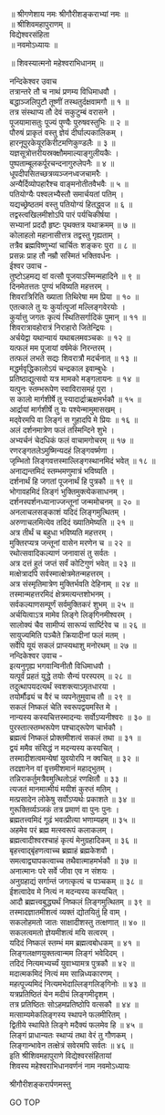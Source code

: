 
  
॥ श्रीगणेशाय नमः श्रीगौरीशङ्कराभ्यां नमः ॥  
॥ श्रीशिवमहापुराणम् ॥  
विद्येश्वरसंहिता  
॥ नवमोऽध्यायः ॥  
  
॥ शिवस्यात्मनो महेश्वराभिधानम् ॥  
  
  
नन्दिकेश्वर उवाच  
तत्रान्तरे तौ च नाथं प्रणम्य विधिमाधवौ ।  
बद्धाञ्जलिपुटौ तूष्णीं तस्थतुर्दक्षवामगौ ॥ १ ॥  
तत्र संस्थाप्य तौ देवं सकुटुम्बं वरासने ।  
पूजयामासतुः पूज्यं पुण्यैः पुरुषवस्तुभिः ॥ २ ॥  
पौरुषं प्राकृतं वस्तु ज्ञेयं दीर्घाल्पकालिकम् ।  
हारनूपुरकेयूरकिरीटमणिकुण्डलैः ॥ ३ ॥  
यज्ञसूत्रोत्तरीयस्रक्क्षौममाल्याङ्‌गुलीयकैः ।  
पुष्पताम्बूलकर्पूरचन्दनागुरुलेपनैः ॥ ४ ॥  
धूपदीपसितच्छत्रव्यञ्जनध्वजचामरैः ।  
अन्यैर्दिव्योपहारैश्च वाङ्‌मनोतीतवैभवैः ॥ ५ ॥  
पतियोग्यैः पश्वलभ्यैस्तौ समार्चयतां पतिम् ।  
यद्यच्छ्रेष्ठतमं वस्तु पतियोग्यं हितद्ध्वज ॥ ६ ॥  
तद्वस्त्वखिलमीशोऽपि पारं पर्यचिकीर्षया ।  
सभ्यानां प्रददौ हृष्टः पृथक्तत्र यथाक्रमम् ॥ ७ ॥  
कोलाहलो महानासीत्तत्र तद्वस्तु गृह्यताम् ।  
तत्रैव ब्रह्मविष्णुभ्यां चार्चितः शङ्‌करः पुरा ॥ ८ ॥  
प्रसन्नः प्राह तौ नम्रौ सस्मितं भक्तिवर्धनः ।  
ईश्वर उवाच -  
तुष्टोऽहमद्य वां वत्सौ पूजयाऽस्मिन्महादिने ॥ ९ ॥  
दिनमेतत्ततः पुण्यं भविष्यति महत्तरम् ।  
शिवरात्रिरिति ख्याता तिथिरेषा मम प्रिया ॥ १० ॥  
एतत्काले तु यः कुर्यात्पूजां मल्लिङ्‌गवेरयोः ।  
कुर्यात्तु जगतः कृत्यं स्थितिसर्गादिकं पुमान् ॥ ११ ॥  
शिवरात्रावहोरात्रं निराहारो जितेन्द्रियः ।  
अर्चयेद्वा यथान्यायं यथाबलमवञ्चकः ॥ १२ ॥  
यत्फलं मम पूजायां वर्षमेकं निरन्तरम् ।  
तत्फलं लभते सद्यः शिवरात्रौ मदर्चनात् ॥ १३ ॥  
मद्धर्मवृद्धिकालोऽयं चन्द्रकाल इवाम्बुधेः ।  
प्रतिष्ठाद्युत्सवो यत्र मामको मङ्‌गलायनः ॥ १४ ॥  
यत्पुनः स्तम्भरूपेण स्वाविरासमहं पुरा ।  
स कालो मार्गशीर्षे तु स्यादार्द्राऋक्षमर्भकौ ॥ १५ ॥  
आर्द्रायां मार्गशीर्षे तु यः पश्येन्मामुमासखम् ।  
मद्‌वेरमपि वा लिङ्‌गं स गुहादपि मे प्रियः ॥ १६ ॥  
अलं दर्शनमात्रेण फलं तस्मिन्दिने शुभे ।  
अभ्यर्चनं चेदधिकं फलं वाचामगोचरम् ॥ १७ ॥  
रणरङ्‌गतलेऽमुष्मिन्यदहं लिङ्‌गवर्ष्मणा ।  
जृम्भितो लिङ्‌गवत्तस्माल्लिङ्‌गस्थानमिदं भवेत् ॥ १८ ॥  
अनाद्यन्तमिदं स्तम्भमणुमात्रं भविष्यति ।  
दर्शनार्थं हि जगतां पूजनार्थं हि पुत्रकौ ॥ १९ ॥  
भोगावहमिदं लिङ्‌गं भुक्तिमुक्त्येकसाधनम् ।  
दर्शनस्पर्शनध्यानाज्जन्तूनां जन्ममोचनम् ॥ २० ॥  
अनलाचलसङ्‌काशं यदिदं लिङ्‌गमुत्थितम् ।  
अरुणाचलमित्येव तदिदं ख्यातिमेष्यति ॥ २१ ॥  
अत्र तीर्थं च बहुधा भविष्यति महत्तरम् ।  
मुक्तिरप्यत्र जन्तूनां वासेन मरणेन च ॥ २२ ॥  
रथोत्सवादिकल्याणं जनावासं तु सर्वतः ।  
अत्र दत्तं हुतं जप्तं सर्वं कोटिगुणं भवेत् ॥ २३ ॥  
मत्क्षेत्रादपि सर्वस्मात्क्षेत्रमेतन्महत्तरम् ।  
अत्र संस्मृतिमात्रेण मुक्तिर्भवति देहिनाम् ॥ २४ ॥  
तस्मान्महत्तरमिदं क्षेत्रमत्यन्तशोभनम् ।  
सर्वकल्याणसम्पूर्णं सर्वमुक्तिकरं शुभम् ॥ २५ ॥  
अर्चयित्वाऽत्र मामेव लिङ्‌गे लिङ्‌गिनमीश्वरम् ।  
सालोक्यं चैव सामीप्यं सारूप्यं सार्ष्टिरेव च ॥ २६ ॥  
सायुज्यमिति पञ्चैते क्रियादीनां फलं मतम् ।  
सर्वेपि यूयं सकलं प्राप्स्यथाशु मनोरथम् ॥ २७ ॥  
नन्दिकेश्वर उवाच -  
इत्यनुगृह्य भगवान्विनीतौ विधिमाधवौ ।  
यत्पूर्वं प्रहतं युद्धे तयोः सैन्यं परस्परम् ॥ २८ ॥  
तदुत्थापयदत्यर्थं स्वशक्त्याऽमृतधारया ।  
तयोर्मौढ्यं च वैरं च व्यपनेतुमुवाच तौ ॥ २९ ॥  
सकलं निष्कलं चेति स्वरूपद्वयमस्ति मे ।  
नान्यस्य कस्यचित्तस्मादन्यः सर्वोऽप्यनीश्वरः ॥ ३० ॥  
पुरस्तात्स्तम्भरूपेण पश्चाद्‌रूपेण चार्भकौ ।  
ब्रह्मत्वं निष्कलं प्रोक्तमीशत्वं सकलं तथा ॥ ३१ ॥  
द्वयं ममैव संसिद्धं न मदन्यस्य कस्यचित् ।  
तस्मादीशत्वमन्येषां युवयोरपि न क्वचित् ॥ ३२ ॥  
तदज्ञानेन वां वृत्तमीशमानं महाद्‌भुतम् ।  
तन्निराकर्तुमत्रैवमुत्थितोऽहं रणक्षितौ ॥ ३३ ॥  
त्यजतं मानमात्मीयं मयीशं कुरुतं मतिम् ।  
मत्प्रसादेन लोकेषु सर्वोऽप्यर्थः प्रकाशते ॥ ३४ ॥  
गुरूक्तिर्व्यञ्जकं तत्र प्रमाणं वा पुनः पुनः ।  
ब्रह्मतत्त्वमिदं गूढं भवत्प्रीत्या भणाम्यहम् ॥ ३५ ॥  
अहमेव परं ब्रह्म मत्स्वरूपं कलाकलम् ।  
ब्रह्मत्वादीश्वरश्चाहं कृत्यं मेनुग्रहादिकम् ॥ ३६ ॥  
बृहत्त्वाद्‌बृंहणत्वाच्च ब्रह्माहं ब्रह्मकेशवौ ।  
समत्वाद्व्यापकत्वाच्च तथैवात्माहमर्भकौ ॥ ३७ ॥  
अनात्मानः परे सर्वे जीवा एव न संशयः ।  
अनुग्रहाद्यं सर्गान्तं जगत्कृत्यं च पञ्चकम् ॥ ३८ ॥  
ईशत्वादेव मे नित्यं न मदन्यस्य कस्यचित् ।  
आदौ ब्रह्मत्त्वबुद्ध्यर्थं निष्कलं लिङ्‌गमुत्थितम् ॥ ३९ ॥  
तस्मादज्ञातमीशत्वं व्यक्तं द्योतयितुं हि वाम् ।  
सकलोहमतो जातः साक्षादीशस्तु तत्क्षणात् ॥ ४० ॥  
सकलत्वमतो ज्ञेयमीशत्वं मयि सत्वरम् ।  
यदिदं निष्कलं स्तम्भं मम ब्रह्मत्वबोधकम् ॥ ४१ ॥  
लिङ्‌गलक्षणयुक्तत्वान्मम लिङ्‌गं भवेदिदम् ।  
तदिदं नित्यमभ्यर्च्यं युवाभ्यामत्र पुत्रकौ ॥ ४२ ॥  
मदात्मकमिदं नित्यं मम सान्निध्यकारणम् ।  
महत्पूज्यमिदं नित्यमभेदाल्लिङ्‌गलिङ्‌गिनोः ॥ ४३ ॥  
यत्रप्रतिष्ठितं येन मदीयं लिङ्‌गमीदृशम् ।  
तत्र प्रतिष्ठितः सोऽहमप्रतिष्ठोपि वत्सकौ ॥ ४४ ॥  
मत्साम्यमेकलिङ्‌गस्य स्थापने फलमीरितम् ।  
द्वितीये स्थापिते लिङ्‌गे मदैक्यं फलमेव हि ॥ ४५ ॥  
लिङ्‌गं प्राधान्यतः स्थाप्यं तथा वेरं तु गौणकम् ।  
लिङ्‌गान्भावेन तत्क्षेत्रं सवेरमपि सर्वतः ॥ ४६ ॥  
इति श्रीशिवमहापुराणे विद्येश्वरसंहितायां  
शिवस्य महेश्वराभिधानवर्णनं नाम नवमोऽध्यायः  
  
  
श्रीगौरीशङ्करार्पणमस्तु  
  
GO TOP
